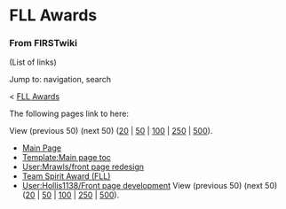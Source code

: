 # FLL Awards

### From FIRSTwiki

(List of links)

Jump to: navigation, search

&lt; [FLL Awards](/index.php?title=FLL_Awards&redirect=no "FLL Awards" )  

The following pages link to here:

View (previous 50) (next 50)
([20](/index.php?title=Special:Whatlinkshere/FLL_Awards&limit=20&from=0
"Special:Whatlinkshere/FLL Awards" ) |
[50](/index.php?title=Special:Whatlinkshere/FLL_Awards&limit=50&from=0
"Special:Whatlinkshere/FLL Awards" ) |
[100](/index.php?title=Special:Whatlinkshere/FLL_Awards&limit=100&from=0
"Special:Whatlinkshere/FLL Awards" ) |
[250](/index.php?title=Special:Whatlinkshere/FLL_Awards&limit=250&from=0
"Special:Whatlinkshere/FLL Awards" ) |
[500](/index.php?title=Special:Whatlinkshere/FLL_Awards&limit=500&from=0
"Special:Whatlinkshere/FLL Awards" )).

  * [Main Page](Main_Page "Main Page" )
  * [Template:Main page toc](Template:Main_page_toc "Template:Main page toc" )
  * [User:Mrawls/front page redesign](User:Mrawls/front_page_redesign "User:Mrawls/front page redesign" )
  * [Team Spirit Award (FLL)](Team_Spirit_Award_%28FLL%29 "Team Spirit Award \(FLL\)" )
  * [User:Hollis1138/Front page development](User:Hollis1138/Front_page_development "User:Hollis1138/Front page development" )
View (previous 50) (next 50)
([20](/index.php?title=Special:Whatlinkshere/FLL_Awards&limit=20&from=0
"Special:Whatlinkshere/FLL Awards" ) |
[50](/index.php?title=Special:Whatlinkshere/FLL_Awards&limit=50&from=0
"Special:Whatlinkshere/FLL Awards" ) |
[100](/index.php?title=Special:Whatlinkshere/FLL_Awards&limit=100&from=0
"Special:Whatlinkshere/FLL Awards" ) |
[250](/index.php?title=Special:Whatlinkshere/FLL_Awards&limit=250&from=0
"Special:Whatlinkshere/FLL Awards" ) |
[500](/index.php?title=Special:Whatlinkshere/FLL_Awards&limit=500&from=0
"Special:Whatlinkshere/FLL Awards" )).

